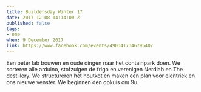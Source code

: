 ```yaml
---
title: Buildersday Winter 17
date: 2017-12-08 14:14:00 Z
published: false
tags:
- one
when: 9 December 2017
link: https://www.facebook.com/events/490341734679540/
---
```


Een beter lab bouwen en oude dingen naar het containpark doen. We sorteren alle arduino, stofzuigen de frigo en verenigen Nerdlab en The destillery. We structureren het houtkot en maken een plan voor elentriek en ons nieuwe venster. We beginnen den opkuis om 9u.
